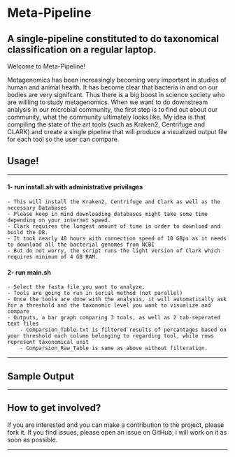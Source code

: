 # Meta-Pipeline
## A single-pipeline constituted to do taxonomical classification on a regular laptop.

Welcome to Meta-Pipeline!

Metagenomics has been increasingly becoming very important in studies of human and animal health. It has become clear that bacteria in and on our bodies are very signifcant. Thus there is a big boost in science society who are willling to study metagenomics. When we want to do downstream analysis in our microbial community, the first step is to find out about our community, what the community ultimately looks like. My idea is that compiling the state of the art tools (such as Kraken2, Centrifuge and CLARK) and create a single pipeline that will produce a visualized output file for each tool so the user can compare.

## Usage!
*************************
#### 1- run install.sh with administrative privilages
    - This will install the Kraken2, Centrifuge and Clark as well as the necessary Databases
    - Please keep in mind downloading databases might take some time depending on your internet speed.
    - Clark requires the longest amount of time in order to download and build the DB.
    - It took nearly 48 hours with connection speed of 10 GBps as it needs to download all the bacterial genomes from NCBI
    - But do not worry, the script runs the light version of Clark which requires minimum of 4 GB RAM.

#### 2- run main.sh
    - Select the fasta file you want to analyze.
    - Tools are going to run in serial method (not parallel)
    - Once the tools are done with the analysis, it will automatically ask for a threshold and the taxonomic level you want to visualize and compare
    - Outputs, a bar graph comparing 3 tools, as well as 2 tab-seperated text files
        - Comparsion_Table.txt is filtered results of percantages based on your threshold each column belonging to regarding tool, while rows represent taxonomical unit
        - Comparsion_Raw_Table is same as above without filteration.

************************
## Sample Output

************************
## How to get involved?

If you are interested and you can make a contribution to the project, please fork it.
If you find issues, please open an issue on GitHub, i will work on it as soon as possible.

***********************
